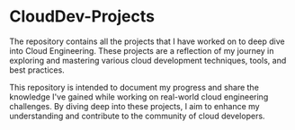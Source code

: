 # CloudDev-Projects

The repository contains all the projects that I have worked on to deep dive into Cloud Engineering. These projects are a reflection of my journey in exploring and mastering various cloud development techniques, tools, and best practices.

This repository is intended to document my progress and share the knowledge I've gained while working on real-world cloud engineering challenges. By diving deep into these projects, I aim to enhance my understanding and contribute to the community of cloud developers.
